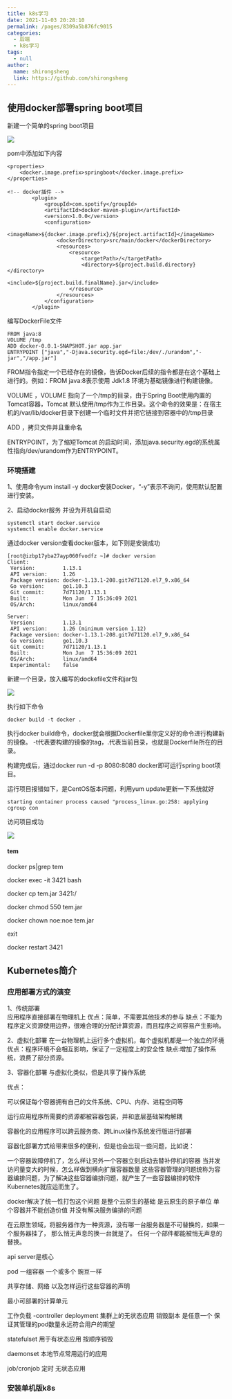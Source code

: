 ```yaml
---
title: k8s学习
date: 2021-11-03 20:28:10
permalink: /pages/8309a5b876fc9015
categories: 
  - 后端
  - k8s学习
tags: 
  - null
author: 
  name: shirongsheng
  link: https://github.com/shirongsheng
---
```


## 使用docker部署spring boot项目

新建一个简单的spring boot项目

<img src="/old-times/png/docker/1.png">

pom中添加如下内容

```
<properties>
    <docker.image.prefix>springboot</docker.image.prefix>
</properties>

<!-- docker插件 -->
        <plugin>
            <groupId>com.spotify</groupId>
            <artifactId>docker-maven-plugin</artifactId>
            <version>1.0.0</version>
            <configuration>
                <imageName>${docker.image.prefix}/${project.artifactId}</imageName>
                <dockerDirectory>src/main/docker</dockerDirectory>
                <resources>
                    <resource>
                        <targetPath>/</targetPath>
                        <directory>${project.build.directory}</directory>
                        <include>${project.build.finalName}.jar</include>
                    </resource>
                </resources>
            </configuration>
        </plugin>
```


编写DockerFile文件

```
FROM java:8
VOLUME /tmp
ADD docker-0.0.1-SNAPSHOT.jar app.jar
ENTRYPOINT ["java","-Djava.security.egd=file:/dev/./urandom","-jar","/app.jar"]
```

FROM指令指定一个已经存在的镜像，告诉Docker后续的指令都是在这个基础上进行的。例如：FROM java:8表示使用 Jdk1.8 环境为基础镜像进行构建镜像。      

VOLUME ，VOLUME 指向了一个/tmp的目录，由于Spring Boot使用内置的Tomcat容器，Tomcat 默认使用/tmp作为工作目录。这个命令的效果是：在宿主机的/var/lib/docker目录下创建一个临时文件并把它链接到容器中的/tmp目录     

ADD ，拷贝文件并且重命名       

ENTRYPOINT，为了缩短Tomcat 的启动时间，添加java.security.egd的系统属性指向/dev/urandom作为ENTRYPOINT。      

### 环境搭建

1、使用命令yum install -y docker安装Docker，“-y”表示不询问，使用默认配置进行安装。   

2、启动docker服务 并设为开机自启动

```
systemctl start docker.service
systemctl enable docker.service
```

通过docker version查看docker版本，如下则是安装成功     

```
[root@izbp17yba27ayp060fvodfz ~]# docker version
Client:
 Version:         1.13.1
 API version:     1.26
 Package version: docker-1.13.1-208.git7d71120.el7_9.x86_64
 Go version:      go1.10.3
 Git commit:      7d71120/1.13.1
 Built:           Mon Jun  7 15:36:09 2021
 OS/Arch:         linux/amd64

Server:
 Version:         1.13.1
 API version:     1.26 (minimum version 1.12)
 Package version: docker-1.13.1-208.git7d71120.el7_9.x86_64
 Go version:      go1.10.3
 Git commit:      7d71120/1.13.1
 Built:           Mon Jun  7 15:36:09 2021
 OS/Arch:         linux/amd64
 Experimental:    false
```

新建一个目录，放入编写的dockefile文件和jar包        

<img src="/old-times/png/docker/2.png">

执行如下命令      

```
docker build -t docker .
```
执行docker build命令，docker就会根据Dockerfile里你定义好的命令进行构建新的镜像。
-t代表要构建的镜像的tag，.代表当前目录，也就是Dockerfile所在的目录。    

构建完成后，通过docker run -d -p 8080:8080 docker即可运行spring boot项目。

运行项目报错如下，是CentOS版本问题，利用yum update更新一下系统就好

```
starting container process caused "process_linux.go:258: applying cgroup con
```

访问项目成功      

<img src="/old-times/png/docker/3.png">

#### tem

docker ps|grep tem

docker exec -it  3421 bash

docker cp tem.jar 3421:/

docker chmod 550 tem.jar

docker chown noe:noe tem.jar 

exit

docker restart 3421


## Kubernetes简介

### 应用部署方式的演变

1、传统部署      
应用程序直接部署在物理机上
优点：简单，不需要其他技术的参与
缺点：不能为程序定义资源使用边界，很难合理的分配计算资源，而且程序之间容易产生影响。      

2、虚拟化部署
在一台物理机上运行多个虚拟机，每个虚拟机都是一个独立的环境
优点：程序环境不会相互影响，保证了一定程度上的安全性
缺点:增加了操作系统，浪费了部分资源。

3、容器化部署
与虚拟化类似，但是共享了操作系统

优点：

可以保证每个容器拥有自己的文件系统、CPU、内存、进程空间等

运行应用程序所需要的资源都被容器包装，并和底层基础架构解耦

容器化的应用程序可以跨云服务商、跨Linux操作系统发行版进行部署


容器化部署方式给带来很多的便利，但是也会出现一些问题，比如说：

一个容器故障停机了，怎么样让另外一个容器立刻启动去替补停机的容器
当并发访问量变大的时候，怎么样做到横向扩展容器数量
这些容器管理的问题统称为容器编排问题，为了解决这些容器编排问题，就产生了一些容器编排的软件
Kubernetes就应运而生了。



docker解决了统一性打包这个问题  是整个云原生的基础
是云原生的原子单位 单个容器并不能创造价值  并没有解决服务编排的问题


在云原生领域，将服务器作为一种资源，没有哪一台服务器是不可替换的，如果一个服务器挂了，
那么悄无声息的换一台就是了。  任何一个部件都能被悄无声息的替换。

api server是核心


pod  一组容器  一个或多个   豌豆一样

共享存储、网络  以及怎样运行这些容器的声明

最小可部署的计算单元

工作负载 
-controller
deployment  集群上的无状态应用  销毁副本 是任意一个   保证其管理的pod数量永远符合用户的期望

statefulset 用于有状态应用 按顺序销毁

daemonset 本地节点常用运行的应用

job/cronjob 定时  无状态应用


### 安装单机版k8s


